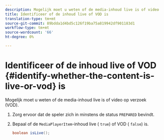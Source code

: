 ```yaml
---
description: Mogelijk moet u weten of de media-inhoud live is of video op verzoek (VOD).
title: Identificeer of de inhoud live of VOD is
translation-type: tm+mt
source-git-commit: 89bdda1d4bd5c126f19ba75a819942df901183d1
workflow-type: tm+mt
source-wordcount: '66'
ht-degree: 0%

---
```



# Identificeer of de inhoud live of VOD {#identify-whether-the-content-is-live-or-vod} is

Mogelijk moet u weten of de media-inhoud live is of video op verzoek (VOD).

1. Zorg ervoor dat de speler zich in minstens de status `PREPARED` bevindt.
1. Bepaal of de `MediaPlayerItem`-inhoud live ( `true`) of VOD ( `false`) is.

   ```java
   boolean isLive();
   ```
